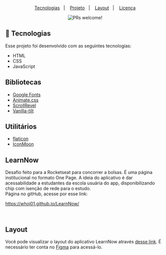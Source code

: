 <p align="center">
  <a href="#-tecnologias">Tecnologias</a>&nbsp;&nbsp;&nbsp;|&nbsp;&nbsp;&nbsp;
  <a href="#-projeto">Projeto</a>&nbsp;&nbsp;&nbsp;|&nbsp;&nbsp;&nbsp;
  <a href="#-layout">Layout</a>&nbsp;&nbsp;&nbsp;|&nbsp;&nbsp;&nbsp;
  <a href="#memo-licença">Licença</a>
</p>

<p align="center">
 <img src="https://img.shields.io/static/v1?label=PRs&message=welcome&color=49AA26&labelColor=000000" alt="PRs welcome!" />
</p>

## 🚀 Tecnologias

Esse projeto foi desenvolvido com as seguintes tecnologias:

- HTML
- CSS
- JavaScript

## Bibliotecas

- [Google Fonts](https://fonts.google.com/)
- [Animate.css](https://animate.style)
- [ScrollRevel](https://scrollrevealjs.org)
- [Vanilla-tilt](https://micku7zu.github.io/vanilla-tilt.js/)

## Utilitários

- [flaticon](https://www.flaticon.com/br/)
- [IconMoon](https://icomoon.io/app/#/select)

## LearnNow
Desafio feito para a Rocketseat para concorrer a bolsas. É uma página institucional no formato One Page. 
A ideia do aplicativo é dar acessabilidade a estudantes da escola usuária do app, disponibilizando chip com isenção de rede para o estudo.
<br>
Página no gitHub, acesse por esse link: 

https://whoj01.github.io/LearnNow/

<br>

## Layout
Você pode visualizar o layout do aplicativo LearnNow através [desse link](https://www.figma.com/community/file/1054556500962878181). É necessário ter conta no [Figma](https://figma.com) para acessá-lo.
